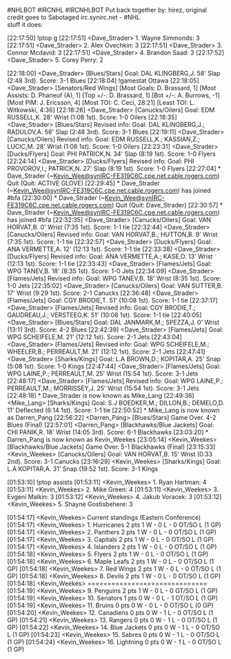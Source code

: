 
#NHLBOT #IRCNHL #IRCNHLBOT
Put back together by: hirez,  original credit goes to Sabotaged
irc.synirc.net  - #NHL  
stuff it does:

[22:17:50] <hirezgg> !ptop g
[22:17:51] <Dave_Strader> 1. Wayne Simmonds: 3 
[22:17:51] <Dave_Strader> 2. Alex Ovechkin: 3 
[22:17:51] <Dave_Strader> 3. Connor Mcdavid: 3 
[22:17:51] <Dave_Strader> 4. Brandon Saad: 3 
[22:17:52] <Dave_Strader> 5. Corey Perry: 2 
  
[22:18:00] <Dave_Strader> [Blues/Stars] Goal: DAL KLINGBERG,J. 58' Slap (2:48 3rd). Score: 3-1 Blues
[22:18:04] <hirezgg> !gamestat Ottawa
[22:18:05] <Dave_Strader> [Senators/Red Wings] [Most Goals: D. Brassard, 1] [Most Assists: D. Phaneuf (A), 1] [Top +/-: D. Brassard, 1] [Bot +/-: A. Burrows, -1] [Most PIM: J. Ericsson, 4] [Most TOI: C. Ceci, 28:21] [Least TOI: L. Witkowski, 4:36]
[22:18:26] <Dave_Strader> [Canucks/Oilers] Goal: EDM RUSSELL,K. 28' Wrist (1:08 1st). Score: 1-0 Oilers
[22:18:35] <Dave_Strader> [Blues/Stars] Revised info: Goal: DAL KLINGBERG,J.; RADULOV,A. 58' Slap (2:48 3rd). Score: 3-1 Blues
[22:19:11] <Dave_Strader> [Canucks/Oilers] Revised info: Goal: EDM RUSSELL,K.; KASSIAN,Z.; LUCIC,M. 28' Wrist (1:08 1st). Score: 1-0 Oilers
[22:23:31] <Dave_Strader> [Ducks/Flyers] Goal: PHI PATRICK,N. 34' Slap (8:19 1st). Score: 1-0 Flyers
[22:24:14] <Dave_Strader> [Ducks/Flyers] Revised info: Goal: PHI PROVOROV,I.; PATRICK,N. 27' Slap (8:19 1st). Score: 1-0 Flyers
[22:27:04] * Dave_Strader (~Kevin_Wee@synIRC-FE319C6C.cpe.net.cable.rogers.com) Quit (Quit: ACTIVE GLOVE)
[22:29:45] * Dave_Strader (~Kevin_Wee@synIRC-FE319C6C.cpe.net.cable.rogers.com) has joined #bfa
[22:30:00] * Dave_Strader (~Kevin_Wee@synIRC-FE319C6C.cpe.net.cable.rogers.com) Quit (Quit: Dave_Strader)
[22:30:57] * Dave_Strader (~Kevin_Wee@synIRC-FE319C6C.cpe.net.cable.rogers.com) has joined #bfa
[22:32:35] <Dave_Strader> [Canucks/Oilers] Goal: VAN HORVAT,B. 0' Wrist (7:35 1st). Score: 1-1 tie
[22:32:44] <Dave_Strader> [Canucks/Oilers] Revised info: Goal: VAN HORVAT,B.; HUTTON,B. 9' Wrist (7:35 1st). Score: 1-1 tie
[22:32:57] <Dave_Strader> [Ducks/Flyers] Goal: ANA VERMETTE,A. 12'  (12:13 1st). Score: 1-1 tie
[22:33:38] <Dave_Strader> [Ducks/Flyers] Revised info: Goal: ANA VERMETTE,A.; KASE,O. 13' Wrist (12:13 1st). Score: 1-1 tie
[22:33:43] <Dave_Strader> [Flames/Jets] Goal: WPG TANEV,B. 18'  (8:35 1st). Score: 1-0 Jets
[22:34:09] <Dave_Strader> [Flames/Jets] Revised info: Goal: WPG TANEV,B. 18' Wrist (8:35 1st). Score: 1-0 Jets
[22:35:02] <Dave_Strader> [Canucks/Oilers] Goal: VAN SUTTER,B. 17' Wrist (9:29 1st). Score: 2-1 Canucks
[22:36:48] <Dave_Strader> [Flames/Jets] Goal: CGY BRODIE,T. 51'  (10:08 1st). Score: 1-1 tie
[22:37:17] <Dave_Strader> [Flames/Jets] Revised info: Goal: CGY BRODIE,T.; GAUDREAU,J.; VERSTEEG,K. 51'  (10:08 1st). Score: 1-1 tie
[22:40:05] <Dave_Strader> [Blues/Stars] Goal: DAL JANMARK,M.; SPEZZA,J. 0' Wrist (13:11 3rd). Score: 4-2 Blues
[22:42:39] <Dave_Strader> [Flames/Jets] Goal: WPG SCHEIFELE,M. 21'  (12:12 1st). Score: 2-1 Jets
[22:43:04] <Dave_Strader> [Flames/Jets] Revised info: Goal: WPG SCHEIFELE,M.; WHEELER,B.; PERREAULT,M. 21'  (12:12 1st). Score: 2-1 Jets
[22:47:41] <Dave_Strader> [Sharks/Kings] Goal: L.A BROWN,D.; KOPITAR,A. 25' Snap (5:08 1st). Score: 1-0 Kings
[22:47:44] <Dave_Strader> [Flames/Jets] Goal: WPG LAINE,P.; PERREAULT,M. 25' Wrist (15:54 1st). Score: 3-1 Jets
[22:48:17] <Dave_Strader> [Flames/Jets] Revised info: Goal: WPG LAINE,P.; PERREAULT,M.; MORRISSEY,J. 25' Wrist (15:54 1st). Score: 3-1 Jets
[22:48:18] * Dave_Strader is now known as Mike_Lang
[22:49:36] <Mike_Lang> [Sharks/Kings] Goal: S.J BOEDKER,M.; DILLON,B.; DEMELO,D. 11' Deflected (6:14 1st). Score: 1-1 tie
[22:50:52] * Mike_Lang is now known as Darren_Pang
[22:56:22] <Darren_Pang> [Blues/Stars] Game Over. 4-2 Blues (Final)
[22:57:01] <Darren_Pang> [Blackhawks/Blue Jackets] Goal: CHI PANIK,R. 18' Wrist (14:05 3rd). Score: 6-1 Blackhawks
[23:03:20] * Darren_Pang is now known as Kevin_Weekes
[23:05:14] <Kevin_Weekes> [Blackhawks/Blue Jackets] Game Over. 5-1 Blackhawks (Final)
[23:15:33] <Kevin_Weekes> [Canucks/Oilers] Goal: VAN HORVAT,B. 15' Wrist (0:33 2nd). Score: 3-1 Canucks
[23:16:29] <Kevin_Weekes> [Sharks/Kings] Goal: L.A KOPITAR,A. 31' Snap (19:52 1st). Score: 3-1 Kings
  
  
  [01:53:10] <hirezgg> !ptop assists
[01:53:11] <Kevin_Weekes> 1. Ryan Hartman: 4 
[01:53:11] <Kevin_Weekes> 2. Mike Green: 4 
[01:53:11] <Kevin_Weekes> 3. Evgeni Malkin: 3 
[01:53:12] <Kevin_Weekes> 4. Jakub Voracek: 3 
[01:53:12] <Kevin_Weekes> 5. Shayne Gostisbehere: 3 
  
  
[01:54:17] <Kevin_Weekes> Current standings    (Eastern Conference)
[01:54:17] <Kevin_Weekes> 1.  Hurricanes       2 pts    1 W - 0 L - 0 OT/SO L   (1 GP)
[01:54:17] <Kevin_Weekes> 2.  Panthers         2 pts    1 W - 0 L - 0 OT/SO L   (1 GP)
[01:54:17] <Kevin_Weekes> 3.  Capitals         2 pts    1 W - 0 L - 0 OT/SO L   (1 GP)
[01:54:17] <Kevin_Weekes> 4.  Islanders        2 pts    1 W - 0 L - 0 OT/SO L   (1 GP)
[01:54:18] <Kevin_Weekes> 5.  Flyers           2 pts    1 W - 0 L - 0 OT/SO L   (1 GP)
[01:54:18] <Kevin_Weekes> 6.  Maple Leafs      2 pts    1 W - 0 L - 0 OT/SO L   (1 GP)
[01:54:18] <Kevin_Weekes> 7.  Red Wings        2 pts    1 W - 0 L - 0 OT/SO L   (1 GP)
[01:54:18] <Kevin_Weekes> 8.  Devils           2 pts    1 W - 0 L - 0 OT/SO L   (1 GP)
[01:54:18] <Kevin_Weekes> ==============================
[01:54:19] <Kevin_Weekes> 9.  Penguins         2 pts    1 W - 0 L - 0 OT/SO L   (1 GP)
[01:54:19] <Kevin_Weekes> 10. Senators         1 pts    0 W - 0 L - 1 OT/SO L   (1 GP)
[01:54:19] <Kevin_Weekes> 11. Bruins           0 pts    0 W - 0 L - 0 OT/SO L   (0 GP)
[01:54:20] <Kevin_Weekes> 12. Canadiens        0 pts    0 W - 1 L - 0 OT/SO L   (1 GP)
[01:54:21] <Kevin_Weekes> 13. Rangers          0 pts    0 W - 1 L - 0 OT/SO L   (1 GP)
[01:54:22] <Kevin_Weekes> 14. Blue Jackets     0 pts    0 W - 1 L - 0 OT/SO L   (1 GP)
[01:54:23] <Kevin_Weekes> 15. Sabres           0 pts    0 W - 1 L - 0 OT/SO L   (1 GP)
[01:54:24] <Kevin_Weekes> 16. Lightning        0 pts    0 W - 1 L - 0 OT/SO L   (1 GP)
